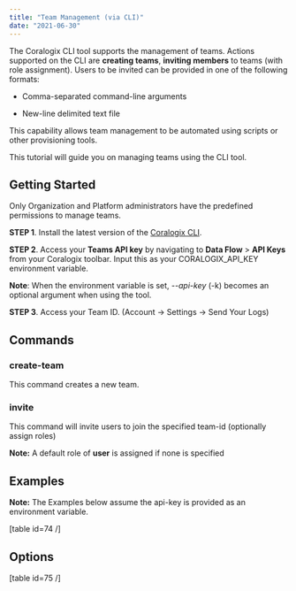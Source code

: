 ```yaml
---
title: "Team Management (via CLI)"
date: "2021-06-30"
---
```


The Coralogix CLI tool supports the management of teams. Actions supported on the CLI are **creating teams**, **inviting members** to teams (with role assignment). Users to be invited can be provided in one of the following formats:

- Comma-separated command-line arguments

- New-line delimited text file  

This capability allows team management to be automated using scripts or other provisioning tools. 

This tutorial will guide you on managing teams using the CLI tool.

## Getting Started

Only Organization and Platform administrators have the predefined permissions to manage teams.

**STEP 1**. Install the latest version of the [Coralogix CLI](https://coralogixstg.wpengine.com/tutorials/coralogix-cli/).

**STEP 2**. Access your **Teams API key** by navigating to **Data Flow** > **API Keys** from your Coralogix toolbar. Input this as your CORALOGIX\_API\_KEY environment variable.

**Note**: When the environment variable is set, _\--api-key_ (-k) becomes an optional argument when using the tool.

**STEP 3**. Access your Team ID. (Account -> Settings -> Send Your Logs)

## Commands

### **create-team**

This command creates a new team.

### **invite**

This command will invite users to join the specified team-id (optionally assign roles)

**Note:** A default role of **user** is assigned if none is specified 

## Examples

**Note:** The Examples below assume the api-key is provided as an environment variable.

\[table id=74 /\]

## Options

\[table id=75 /\]
